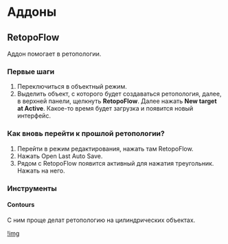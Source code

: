 # Аддоны

## RetopoFlow

Аддон помогает в ретопологии.

### Первые шаги

1. Переключиться в объектный режим.
2. Выделить объект, с которого будет создаваться ретопология, далее, в верхней панели, щелкнуть **RetopoFlow**. Далее нажать **New target at Active**. Какое-то время будет загрузка и появится новый интерфейс.

### Как вновь перейти к прошлой ретопологии?

1. Перейти в режим редактирования, нажать там RetopoFlow.
2. Нажать Open Last Auto Save.
3. Рядом с RetopoFlow появится активный для нажатия треугольник. Нажать на него.

### Инструменты

#### Contours

С ним проще делат ретопологию на цилиндрических объектах.

[!img](http://docs.retopoflow.com/help_contours.png)

